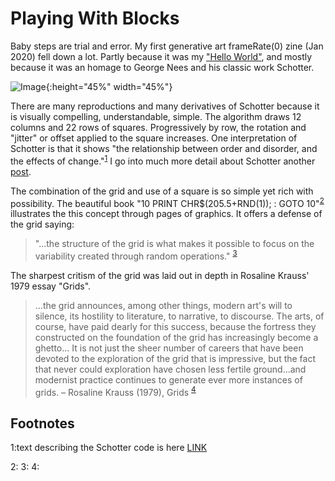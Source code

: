 # Playing With Blocks

Baby steps are trial and error. My first generative art frameRate(0) zine (Jan 2020) fell down a lot. Partly because it was my ["Hello World"](https://frameratezero.github.io/Blog/001_Reproducing_Schotter), and mostly because it was an homage to George Nees and his classic work Schotter. 

![Image](https://github.com/frameRateZero/Blog/blob/media/londonBridgeJan2020.JPG?raw=true){:height="45%" width="45%"}

There are many reproductions and many derivatives of Schotter because it is visually compelling, understandable, simple. The algorithm draws 12 columns and 22 rows of squares. Progressively by row, the rotation and "jitter" or offset applied to the square increases. One interpretation of Schotter is that it shows "the relationship between order and disorder, and the effects of change."<sup>[1](#myfootnote1)</sup> I go into much more detail about Schotter another [post](https://frameratezero.github.io/Blog/001_Reproducing_Schotter). 

The combination of the grid and use of a square is so simple yet rich with possibility. The beautiful book "10 PRINT CHR$(205.5+RND(1)); : GOTO 10"<sup>[2](#myfootnote2)</sup> illustrates the this concept through pages of graphics. It offers a defense of the grid saying:

>"...the structure of the grid is what makes it possible to focus on the variability created through random operations." <sup>[3](#myfootnote3)</sup>

The sharpest critism of the grid was laid out in depth in Rosaline Krauss' 1979 essay "Grids".

>...the grid announces, among other things, modern art's will to silence, its hostility to literature, to narrative, to discourse. The arts, of course, have paid dearly for this success, because the fortress they constructed on the foundation of the grid has increasingly become a ghetto... It is not just the sheer number of careers that have been devoted to the exploration of the grid that is impressive, but the fact that never could exploration have chosen less fertile ground...and modernist practice continues to generate ever more instances of grids. – Rosaline Krauss (1979), Grids <sup>[4](#myfootnote4)</sup>



## Footnotes
<a name="myfootnote1">1</a>:text describing the Schotter code is here [LINK](http://www.medienkunstnetz.de/works/schotter/)

<a name="myfootnote2">2</a>: 
<a name="myfootnote3">3</a>: 
<a name="myfootnote4">4</a>: 
